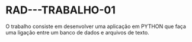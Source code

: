 # RAD---TRABALHO-01
O trabalho consiste em desenvolver uma aplicação em PYTHON que faça uma ligação entre um banco de dados e arquivos de texto.
